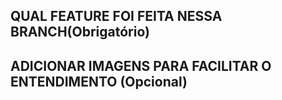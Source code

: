 ## QUAL FEATURE FOI FEITA NESSA BRANCH(Obrigatório)

## ADICIONAR IMAGENS PARA FACILITAR O ENTENDIMENTO (Opcional)
